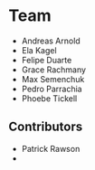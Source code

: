 # Team

* Andreas Arnold
* Ela Kagel
* Felipe Duarte
* Grace Rachmany
* Max Semenchuk
* Pedro Parrachia
* Phoebe Tickell

## Contributors

* Patrick Rawson 
* 
